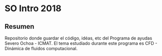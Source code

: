 # SO Intro 2018

## Resumen

Repositorio donde guardar el código, idéas, etc del Programa de ayudas Severo Ochoa - ICMAT.
El tema estudiado durante este programa es CFD - Dinámica de fluidos computacional.


